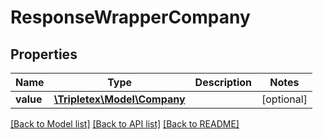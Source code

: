 # ResponseWrapperCompany

## Properties
Name | Type | Description | Notes
------------ | ------------- | ------------- | -------------
**value** | [**\Tripletex\Model\Company**](Company.md) |  | [optional] 

[[Back to Model list]](../README.md#documentation-for-models) [[Back to API list]](../README.md#documentation-for-api-endpoints) [[Back to README]](../README.md)


